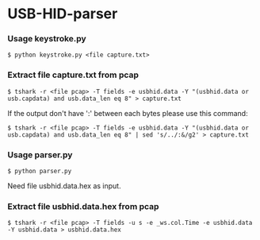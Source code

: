 # USB-HID-parser

### Usage keystroke.py
```
$ python keystroke.py <file capture.txt>
```
### Extract file capture.txt from pcap 
```
$ tshark -r <file pcap> -T fields -e usbhid.data -Y "(usbhid.data or usb.capdata) and usb.data_len eq 8" > capture.txt
```
If the output don't have ':' between each bytes please use this command:
```
$ tshark -r <file pcap> -T fields -e usbhid.data -Y "(usbhid.data or usb.capdata) and usb.data_len eq 8" | sed 's/../:&/g2' > capture.txt
```

### Usage parser.py
```
$ python parser.py
```
Need file usbhid.data.hex as input.

### Extract file usbhid.data.hex from pcap 
```
$ tshark -r <file pcap> -T fields -u s -e _ws.col.Time -e usbhid.data -Y usbhid.data > usbhid.data.hex 
```